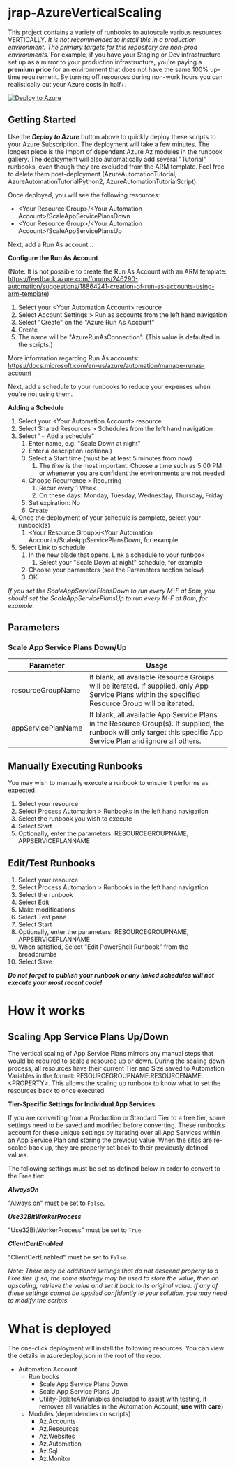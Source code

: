 # jrap-AzureVerticalScaling
This project contains a variety of runbooks to autoscale various resources VERTICALLY. _It is not recommended to install this in a production environment. The primary targets for this repository are non-prod environments._ For example, if you have your Staging or Dev infrastructure set up as a mirror to your production infrastructure, you're paying a **premium price** for an environment that does not have the same 100% up-time requirement. By turning off resources during non-work hours you can realistically cut your Azure costs in half+.

[![Deploy to Azure](https://aka.ms/deploytoazurebutton)](https://portal.azure.com/#create/Microsoft.Template/uri/https%3A%2F%2Fraw.githubusercontent.com%2Fjraps20%2Fjrap-AzureVerticalScaling%2Fmaster%2Fazuredeploy.json)

## Getting Started
Use the ***Deploy to Azure*** button above to quickly deploy these scripts to your Azure Subscription. The deployment will take a few minutes. The longest piece is the import of dependent Azure Az modules in the runbook gallery. The deployment will also automatically add several "Tutorial" runbooks, even though they are excluded from the ARM template. Feel free to delete them post-deployment (AzureAutomationTutorial, AzureAutomationTutorialPython2, AzureAutomationTutorialScript).

Once deployed, you will see the following resources:
- \<Your Resource Group\>/\<Your Automation Account\>/ScaleAppServicePlansDown
- \<Your Resource Group\>/\<Your Automation Account\>/ScaleAppServicePlansUp

Next, add a Run As account...

**Configure the Run As Account**

(Note: It is not possible to create the Run As Account with an ARM template: https://feedback.azure.com/forums/246290-automation/suggestions/18864241-creation-of-run-as-accounts-using-arm-template)

1. Select your \<Your Automation Account\> resource
2. Select Account Settings > Run as accounts from the left hand navigation
3. Select "Create" on the "Azure Run As Account"
4. Create
5. The name will be "AzureRunAsConnection". (This value is defaulted in the scripts.)

More information regarding Run As accounts: https://docs.microsoft.com/en-us/azure/automation/manage-runas-account

Next, add a schedule to your runbooks to reduce your expenses when you're not using them.

**Adding a Schedule**

1. Select your \<Your Automation Account\> resource
2. Select Shared Resources > Schedules from the left hand navigation
3. Select "+ Add a schedule"
    1. Enter name, e.g. "Scale Down at night"
	2. Enter a description (optional)
	3. Select a Start time (must be at least 5 minutes from now)
	    1. The _time_ is the most important. Choose a time such as 5:00 PM or whenever you are confident the environments are not needed
	4. Choose Recurrence > Recurring
	    1. Recur every 1 Week
		2. On these days: Monday, Tuesday, Wednesday, Thursday, Friday
	5. Set expiration: No
	6. Create
4. Once the deployment of your schedule is complete, select your runbook(s)
    1. \<Your Resource Group\>/\<Your Automation Account\>/ScaleAppServicePlansDown, for example
5. Select Link to schedule
    1. In the new blade that opens, Link a schedule to your runbook
	    1. Select your "Scale Down at night" schedule, for example
	2. Choose your parameters (see the Parameters section below)
	3. OK
	
_If you set the ScaleAppServicePlansDown to run every M-F at 5pm, you should set the ScaleAppServicePlansUp to run every M-F at 8am, for example._


	
## Parameters

### Scale App Service Plans Down/Up

Parameter  | Usage
------------- | -------------
resourceGroupName  | If blank, all available Resource Groups will be iterated. If supplied, only App Service Plans within the specified Resource Group will be iterated.
appServicePlanName  | If blank, all available App Service Plans in the Resource Group(s). If supplied, the runbook will only target this specific App Service Plan and ignore all others.

## Manually Executing Runbooks

You may wish to manually execute a runbook to ensure it performs as expected.

1. Select your <Your Automation Account> resource
2. Select Process Automation > Runbooks in the left hand navigation
3. Select the runbook you wish to execute
4. Select Start
5. Optionally, enter the parameters: RESOURCEGROUPNAME, APPSERVICEPLANNAME

## Edit/Test Runbooks

1. Select your <Your Automation Account> resource
2. Select Process Automation > Runbooks in the left hand navigation
3. Select the runbook
4. Select Edit
5. Make modifications
6. Select Test pane
7. Select Start
8. Optionally, enter the parameters: RESOURCEGROUPNAME, APPSERVICEPLANNAME 
9. When satisfied, Select "Edit PowerShell Runbook" from the breadcrumbs
10. Select Save

***Do not forget to publish your runbook or any linked schedules will not execute your most recent code!***

# How it works

## Scaling App Service Plans Up/Down

The vertical scaling of App Service Plans mirrors any manual steps that would be required to scale a resource up or down. During the scaling down process, all resources have their current Tier and Size saved to Automation Variables in the format: RESOURCEGROUPNAME.RESOURCENAME.\<PROPERTY\>. This allows the scaling up runbook to know what to set the resources back to once executed.

**Tier-Specific Settings for Individual App Services**

If you are converting from a Production or Standard Tier to a free tier, some settings need to be saved and modified before converting. These runbooks account for these unique settings by iterating over all App Services within an App Service Plan and storing the previous value. When the sites are re-scaled back up, they are properly set back to their previously defined values. 

The following settings must be set as defined below in order to convert to the Free tier:

***AlwaysOn***

"Always on" must be set to `False`.

***Use32BitWorkerProcess***

"Use32BitWorkerProcess" must be set to `True`.

***ClientCertEnabled***

"ClientCertEnabled" must be set to `False`.

_Note: There may be additional settings that do not descend properly to a Free tier. If so, the same strategy may be used to store the value, then on upscaling, retrieve the value and set it back to its original value. If any of these settings cannot be applied confidently to your solution, you may need to modify the scripts._

# What is deployed

The one-click deployment will install the following resources. You can view the details in azuredeploy.json in the root of the repo.

- Automation Account
   - Run books
      - Scale App Service Plans Down
	  - Scale App Service Plans Up
	  - Utility-DeleteAllVariables (included to assist with testing, it removes all variables in the Automation Account, **use with care**)
   - Modules (dependencies on scripts)
      - Az.Accounts 
      - Az.Resources 
      - Az.Websites 
      - Az.Automation 
      - Az.Sql 
      - Az.Monitor 


